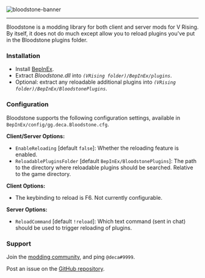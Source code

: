 ![bloodstone-banner](https://i.imgur.com/Py0MwUL.png)

---

Bloodstone is a modding library for both client and server mods for V Rising. By itself, it does not do much except allow you to reload plugins you've put in the Bloodstone plugins folder.

### Installation

- Install [BepInEx](https://v-rising.thunderstore.io/package/BepInEx/BepInExPack_V_Rising/).
- Extract _Bloodstone.dll_ into _`(VRising folder)/BepInEx/plugins`_.
- Optional: extract any reloadable additional plugins into _`(VRising folder)/BepInEx/BloodstonePlugins`_.

### Configuration

Bloodstone supports the following configuration settings, available in `BepInEx/config/gg.deca.Bloodstone.cfg`.

**Client/Server Options:**
- `EnableReloading` [default `false`]: Whether the reloading feature is enabled.
- `ReloadablePluginsFolder` [default `BepInEx/BloodstonePlugins`]: The path to the directory where reloadable plugins should be searched. Relative to the game directory.

**Client Options:**
- The keybinding to reload is F6. Not currently configurable.

**Server Options:**
- `ReloadCommand` [default `!reload`]: Which text command (sent in chat) should be used to trigger reloading of plugins.

### Support

Join the [modding community](https://vrisingmods.com/discord), and ping `@deca#9999`.

Post an issue on the [GitHub repository](https://github.com/decaprime/Bloodstone). 

